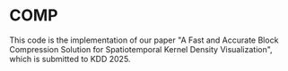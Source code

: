 # COMP
This code is the implementation of our paper "A Fast and Accurate Block Compression Solution for Spatiotemporal Kernel Density Visualization", which is submitted to KDD 2025.
